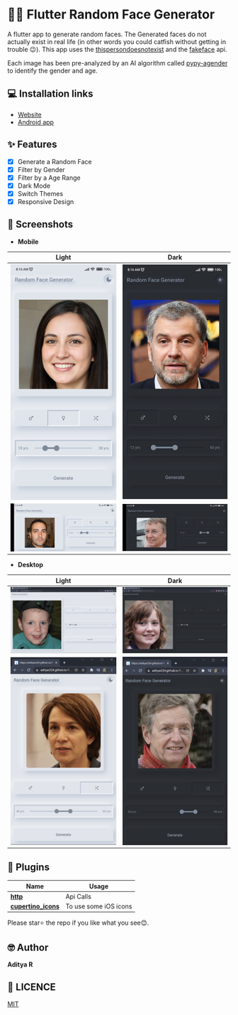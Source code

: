 
# 👨👩 Flutter Random Face Generator


A flutter app to generate random faces. The Generated faces do not actually exist in real life (in other words you could catfish without getting in trouble 😉). This app uses the [thispersondoesnotexist](https://thispersondoesnotexist.com/) and the [fakeface](https://thispersondoesnotexist.com/) api.

Each image has been pre-analyzed by an AI algorithm called [pypy-agender](https://github.com/aristofun/py-agender) to identify the gender and age.

## 💻 Installation links

- [Website](https://adityar224.github.io/Random-Face-Generator/#/)
- [Android app](https://github.com/adityar224/Random-Face-Generator/releases/download/1.0.0/Random-Face-Generator-1.0.0.apk)

## ✨ Features

- [x] Generate a Random Face
- [x] Filter by Gender
- [x] Filter by a Age Range
- [x] Dark Mode
- [x] Switch Themes
- [x] Responsive Design

## 📸 Screenshots

- **Mobile**

| Light                             | Dark                              |
| --------------------------------- | --------------------------------- |
| <img src="Screenshots/mobile-portrait-light.jpg">  | <img src="Screenshots/mobile-portrait-dark.jpg">  |
| <img src="Screenshots/mobile-landscape-light.jpg">  | <img src="Screenshots/mobile-landscape-dark.jpg">  |

- **Desktop**

| Light                             | Dark                              |
| --------------------------------- | --------------------------------- |
| <img src="Screenshots/web-expanded-light.png">  | <img src="Screenshots/web-expanded-dark.png">  |
| <img src="Screenshots/web-mobileview-light.png">  | <img src="Screenshots/web-mobileview-dark.png">  |

## 🔌 Plugins

| Name                                                    | Usage                                               |
| ------------------------------------------------------- | --------------------------------------------------- |
| [**http**](https://pub.dev/packages/http)       | Api Calls                                    |
| [**cupertino_icons**](https://pub.dev/packages/cupertino_icons)      | To use some iOS icons       |

Please star⭐ the repo if you like what you see😊.

## 🤓 Author

**Aditya R**

## 🔖 LICENCE
[MIT](https://github.com/adityar224/Random-Face-Generator/blob/master/LICENSE)